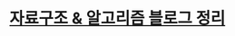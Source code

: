 # [자료구조 & 알고리즘 블로그 정리](https://velog.io/@tpgus758/series/%EC%9E%90%EB%A3%8C%EA%B5%AC%EC%A1%B0-%EC%95%8C%EA%B3%A0%EB%A6%AC%EC%A6%98)
